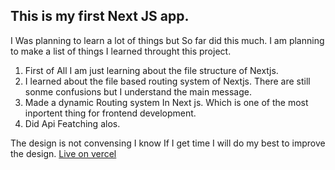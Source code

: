 ## This is my first Next JS app. 

I Was planning to learn a lot of things but So far did this much. I am planning to make a list of things I learned throught this project.

1. First of All I am just learning about the file structure of Nextjs.
1. I learned about the file based routing system of Nextjs. There are still sonme confusions but I understand the main message.
1. Made a dynamic Routing system In Next js. Which is one of the most inportent thing for frontend development.
1. Did Api Featching alos.

The design is not convensing I know If I get time I will do my best to improve the design.
[Live on vercel](https://mardownblogs.vercel.app/)